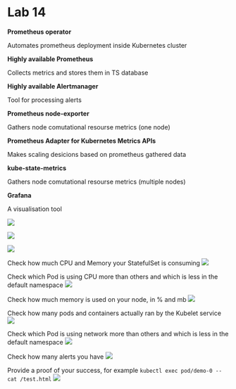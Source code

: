 # Lab 14

**Prometheus operator**

Automates prometheus deployment inside Kubernetes cluster

**Highly available Prometheus**

Collects metrics and stores them in TS database

**Highly available Alertmanager**

Tool for processing alerts

**Prometheus node-exporter**

Gathers node comutational resourse metrics (one node)

**Prometheus Adapter for Kubernetes Metrics APIs**

Makes scaling desicions based on prometheus gathered data

**kube-state-metrics**

Gathers node comutational resourse metrics (multiple nodes)

**Grafana**

A visualisation tool


![](https://i.imgur.com/vJIJVCY.png)

![](https://i.imgur.com/6ld8QdM.png)

![](https://i.imgur.com/rKexrnY.png)

Check how much CPU and Memory your StatefulSet is consuming
![](https://i.imgur.com/H0Qxp3o.png)

Check which Pod is using CPU more than others and which is less in the default namespace
![](https://i.imgur.com/Yo6LHK3.png)

Check how much memory is used on your node, in % and mb
![](https://i.imgur.com/Im22fYx.png)

Check how many pods and containers actually ran by the Kubelet service
![](https://i.imgur.com/GzYwvXd.png)

Check which Pod is using network more than others and which is less in the default namespace
![](https://i.imgur.com/XzUC5jC.png)

Check how many alerts you have
![](https://i.imgur.com/joJ269b.png)


Provide a proof of your success, for example `kubectl exec pod/demo-0 -- cat /test.html`
![](https://i.imgur.com/5DpAyXP.png)
